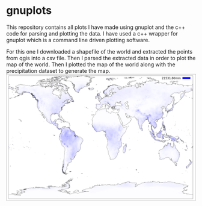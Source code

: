 # gnuplots

This repository contains all plots I have made using gnuplot and the c++ code for parsing and plotting the data. 
I have used a c++ wrapper for gnuplot which is a command line driven plotting software.

For this one I downloaded a shapefile of the world and extracted the points from qgis into a csv file. Then I parsed the extracted data in order to plot 
the map of the world. Then I plotted the map of the world along with the precipitation dataset to generate the map.
![Precipitation amount in 2017](https://raw.githubusercontent.com/ayugupt/gnuplots/master/precipitation/plot.png)
